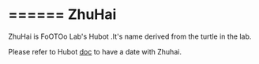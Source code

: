 ======
ZhuHai
======

ZhuHai is FoOTOo Lab's Hubot .It's name derived from the turtle in the lab.

Please refer to Hubot [doc](https://github.com/github/hubot/tree/master/docs) to have a date with Zhuhai.
